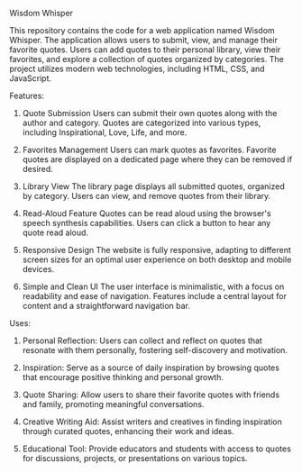 Wisdom Whisper

This repository contains the code for a web application named Wisdom Whisper. The application allows users to submit, view, and manage their favorite quotes. Users can add quotes to their personal library, view their favorites, and explore a collection of quotes organized by categories. The project utilizes modern web technologies, including HTML, CSS, and JavaScript.

Features:
1. Quote Submission
Users can submit their own quotes along with the author and category.
Quotes are categorized into various types, including Inspirational, Love, Life, and more.

2. Favorites Management
Users can mark quotes as favorites.
Favorite quotes are displayed on a dedicated page where they can be removed if desired.

3. Library View
The library page displays all submitted quotes, organized by category.
Users can view, and remove quotes from their library.

4. Read-Aloud Feature
Quotes can be read aloud using the browser's speech synthesis capabilities.
Users can click a button to hear any quote read aloud.

5. Responsive Design
The website is fully responsive, adapting to different screen sizes for an optimal user experience on both desktop and mobile devices.

6. Simple and Clean UI
The user interface is minimalistic, with a focus on readability and ease of navigation.
Features include a central layout for content and a straightforward navigation bar.

Uses:
1. Personal Reflection:
Users can collect and reflect on quotes that resonate with them personally, fostering self-discovery and motivation.

2. Inspiration:
Serve as a source of daily inspiration by browsing quotes that encourage positive thinking and personal growth.

3. Quote Sharing:
Allow users to share their favorite quotes with friends and family, promoting meaningful conversations.

4. Creative Writing Aid:
Assist writers and creatives in finding inspiration through curated quotes, enhancing their work and ideas.

5. Educational Tool:
Provide educators and students with access to quotes for discussions, projects, or presentations on various topics.